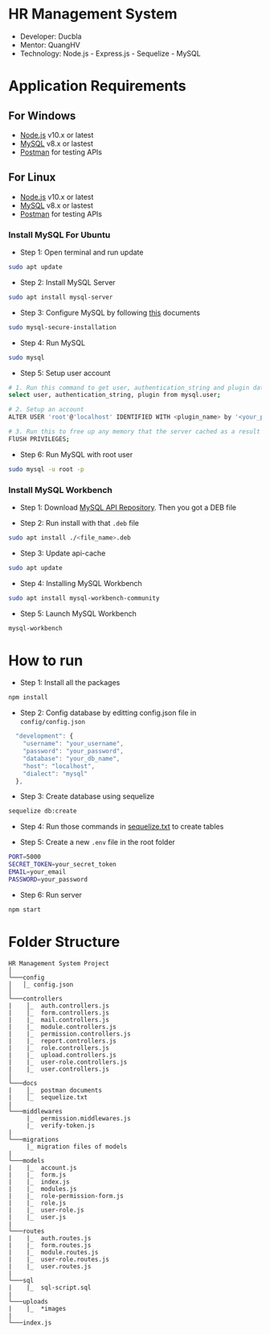 # HR Management System

- Developer: Ducbla
- Mentor: QuangHV
- Technology: Node.js - Express.js - Sequelize - MySQL

# Application Requirements

## For Windows

- [Node.js](https://nodejs.org/en/) v10.x or latest
- [MySQL](https://dev.mysql.com/downloads/installer/) v8.x or lastest
- [Postman](https://www.postman.com/downloads/) for testing APIs

## For Linux

- [Node.js](https://nodejs.org/en/) v10.x or latest
- [MySQL](https://dev.mysql.com/downloads/repo/apt/) v8.x or lastest
- [Postman](https://www.postman.com/downloads/) for testing APIs

### Install MySQL For Ubuntu

- Step 1: Open terminal and run update

```bash
sudo apt update
```

- Step 2: Install MySQL Server

```bash
sudo apt install mysql-server
```

- Step 3: Configure MySQL by following [this](https://www.digitalocean.com/community/tutorials/how-to-install-mysql-on-ubuntu-20-04) documents

```bash
sudo mysql-secure-installation
```

- Step 4: Run MySQL

```bash
sudo mysql
```

- Step 5: Setup user account

```bash
# 1. Run this command to get user, authentication_string and plugin data
select user, authentication_string, plugin from mysql.user;

# 2. Setup an account
ALTER USER 'root'@'localhost' IDENTIFIED WITH <plugin_name> by '<your_password>'

# 3. Run this to free up any memory that the server cached as a result of the preceding ALTER USER statement
FlUSH PRIVILEGES;
```

- Step 6: Run MySQL with root user

```bash
sudo mysql -u root -p
```

### Install MySQL Workbench

- Step 1: Download [MySQL API Repository](https://dev.mysql.com/downloads/repo/apt/). Then you got a DEB file

- Step 2: Run install with that `.deb` file

```bash
sudo apt install ./<file_name>.deb
```

- Step 3: Update api-cache

```bash
sudo apt update
```

- Step 4: Installing MySQL Workbench

```bash
sudo apt install mysql-workbench-community
```

- Step 5: Launch MySQL Workbench

```bash
mysql-workbench
```

# How to run

- Step 1: Install all the packages

```bash
npm install
```

- Step 2: Config database by editting config.json file in `config/config.json`

```js
  "development": {
    "username": "your_username",
    "password": "your_password",
    "database": "your_db_name",
    "host": "localhost",
    "dialect": "mysql"
  },
```

- Step 3: Create database using sequelize

```bash
sequelize db:create
```

- Step 4: Run those commands in [sequelize.txt](https://github.com/quanghvvmo/group-12-project/tree/ducbla/docs/sequelize.txt) to create tables

- Step 5: Create a new `.env` file in the root folder

```bash
PORT=5000
SECRET_TOKEN=your_secret_token
EMAIL=your_email
PASSWORD=your_password
```

- Step 6: Run server

```bash
npm start
```

# Folder Structure

```
HR Management System Project
│
└───config
│   │_ config.json
│
└───controllers
|    │_  auth.controllers.js
|    │_  form.controllers.js
|    |_  mail.controllers.js
|    |_  module.controllers.js
|    |_  permission.controllers.js
|    |_  report.controllers.js
|    |_  role.controllers.js
|    |_  upload.controllers.js
|    |_  user-role.controllers.js
|    |_  user.controllers.js
│
└───docs
|    │_  postman documents
|    │_  sequelize.txt
|
└───middlewares
     |_  permission.middlewares.js
     |_  verify-token.js
|
└───migrations
     |_ migration files of models
|
└───models
|    |_  account.js
|    |_  form.js
|    |_  index.js
|    |_  modules.js
|    |_  role-permission-form.js
|    |_  role.js
|    |_  user-role.js
|    |_  user.js
|
└───routes
|    |_  auth.routes.js
|    |_  form.routes.js
|    |_  module.routes.js
|    |_  user-role.routes.js
|    |_  user.routes.js
|
└───sql
|    |_  sql-script.sql
|
└───uploads
|    |_  *images
|
└───index.js
```
